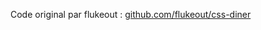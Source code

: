 Code original par flukeout :  [github.com/flukeout/css-diner](https://github.com/flukeout/css-diner)